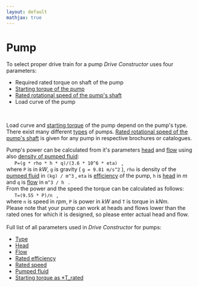 ```yaml
---
layout: default
mathjax: true
---
```

# Pump

To select proper drive train for a pump *Drive Constructor* uses four parameters:

* Required rated torque on shaft of the pump
* [Starting torque of the pump](startingTorque.html)
* [Rated rotational speed of the pump's shaft](ratedSpeed.html)
* Load curve of the pump
<br>

Load curve and [starting torque](startingTorque.html) of the pump depend on the pump's type. There exist many different [types](type.html) of pumps. 
[Rated rotational speed of the pump's shaft](ratedSpeed.html) is given for any pump in respective  brochures or catalogues. 
<br>

Pump's power can be calculated from it's parameters [head](head.html) and [flow](flow.html) using also [density of pumped fluid](fluidDensity.html):
<br>
` 	
  P=(g * rho * h * q)/(3.6 * 10^6 * eta) 
` ,
<br>
where ` P ` is in *kW*, ` g ` is gravity ( ` g = 9.81 m/s^2 ` ), ` rho ` is density of the [pumped fluid](fluidDensity.html) in ` (kg) / m^3 ` , ` eta ` is [efficiency](ratedEfficiency.html) of the pump,  ` h ` is [head](head.html) in *m* and ` q ` is  [flow](flow.html) in ` m^3 / h  ` .
<br>
From the power and the speed the torque can be calculated as follows:
<br>
` 	
     T=(9.55 * P)/n 
` ,
<br>
where ` n ` is speed in *rpm*, ` P ` is power in *kW* and ` T ` is torque in *kNm*.
<br>
Please note that your pump can work at heads and flows lower than the rated ones for which it is designed, so please enter actual head and flow.
<br>
<br>
Full list of all parameters used in *Drive Constructor* for pumps:

* [Type](type.html)
* [Head](head.html)
* [Flow](flow.html)
* [Rated efficiency](ratedEfficiency.html)
* [Rated speed](ratedSpeed.html)
* [Pumped fluid](fluidDensity.html)
* [Starting torque as *T_rated](startingTorque.html)
